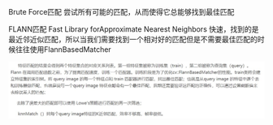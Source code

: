 Brute Force匹配
尝试所有可能的匹配，从而使得它总能够找到最佳匹配


FLANN匹配
Fast Library forApproximate Nearest Neighbors
快速，找到的是最近邻近似匹配，所以当我们需要找到一个相对好的匹配但是不需要最佳匹配的时候往往使用FlannBasedMatcher

![flann](https://github.com/Yuaika/learning/blob/master/daily/images/111.jpg)
